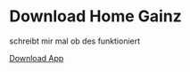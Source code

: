 <!DOCTYPE html>
<html>
<body>

<h1>Download Home Gainz</h1>
<p>schreibt mir mal ob des funktioniert</p>
<a href= "Home Gainz.apk" download>Download App</a>
</body>
</html>
